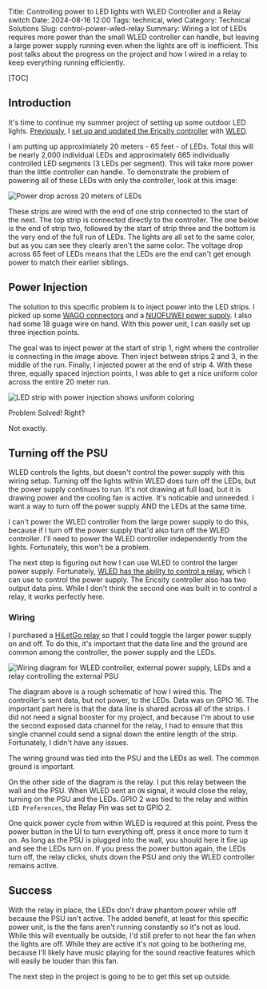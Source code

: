 Title: Controlling power to LED lights with WLED Controller and a Relay switch
Date: 2024-08-16 12:00
Tags: technical, wled
Category: Technical Solutions
Slug: control-power-wled-relay
Summary: Wiring a lot of LEDs requires more power than the small WLED controller can handle, but leaving a large power supply running even when the lights are off is inefficient. This post talks about the progress on the project and how I wired in a relay to keep everything running efficiently.

[TOC]

## Introduction

It's time to continue my summer project of setting up some outdoor LED lights. [Previously][1], I [set up and updated the Ericsity controller][ericsity] with [WLED][wled].

I am putting up approximiately 20 meters - 65 feet - of LEDs. Total this will be nearly 2,000 individual LEDs and approximately 665 individually controlled LED segments (3 LEDs per segment). This will take more power than the little controller can handle. To demonstrate the problem of powering all of these LEDs with only the controller, look at this image:

![Power drop across 20 meters of LEDs][voltagedrop]

These strips are wired with the end of one strip connected to the start of the next. The top strip is connected directly to the controller. The one below is the end of strip two, followed by the start of strip three and the bottom is the very end of the full run of LEDs. The lights are all set to the same color, but as you can see they clearly aren't the same color. The voltage drop across 65 feet of LEDs means that the LEDs are the end can't get enough power to match their earlier siblings.

## Power Injection

The solution to this specific problem is to inject power into the LED strips. I picked up some [WAGO connectors][wago] and a [NUOFUWEI power supply][psu]. I also had some 18 guage wire on hand. With this power unit, I can easily set up three injection points.

The goal was to inject power at the start of strip 1, right where the controller is connecting in the image above. Then inject between strips 2 and 3, in the middle of the run. Finally, I injected power at the end of strip 4. With these three, equally spaced injection points, I was able to get a nice uniform color across the entire 20 meter run.

![LED strip with power injection shows uniform coloring][equalvoltage]

Problem Solved! Right?

Not exactly.

## Turning off the PSU

WLED controls the lights, but doesn't control the power supply with this wiring setup. Turning off the lights within WLED does turn off the LEDs, but the power supply continues to run. It's not drawing at full load, but it is drawing power and the cooling fan is active. It's noticable and unneeded. I want a way to turn off the power supply AND the LEDs at the same time. 

I can't power the WLED controller from the large power supply to do this, because if I turn off the power supply that'd also turn off the WLED controller. I'll need to power the WLED controller independently from the lights. Fortunately, this won't be a problem. 

The next step is figuring out how I can use WLED to control the larger power supply. Fortunately, [WLED has the ability to control a relay][2], which I can use to control the power supply. The Ericsity controller also has two output data pins. While I don't think the second one was built in to control a relay, it works perfectly here. 

### Wiring

I purchased a [HiLetGo relay][3] so that I could toggle the larger power supply on and off. To do this, it's important that the data line and the ground are common among the controller, the power supply and the LEDs.

![Wiring diagram for WLED controller, external power supply, LEDs and a relay controlling the external PSU][wiring]

The diagram above is a rough schematic of how I wired this. The controller's sent data, but not power, to the LEDs. Data was on GPIO 16. The important part here is that the data line is shared across all of the strips. I did not need a signal booster for my project, and because I'm about to use the second exposed data channel for the relay, I had to ensure that this single channel could send a signal down the entire length of the strip. Fortunately, I didn't have any issues.

The wiring ground was tied into the PSU and the LEDs as well. The common ground is important.

On the other side of the diagram is the relay. I put this relay between the wall and the PSU. When WLED sent an `ON` signal, it would close the relay, turning on the PSU and the LEDs. GPIO 2 was tied to the relay and within `LED Preferences`, the Relay Pin was set to GPIO 2. 

One quick power cycle from within WLED is required at this point. Press the power button in the UI to turn everything off, press it once more to turn it on. As long as the PSU is plugged into the wall, you should here it fire up and see the LEDs turn on. If you press the power button again, the LEDs turn off, the relay clicks, shuts down the PSU and only the WLED controller remains active.

## Success

With the relay in place, the LEDs don't draw phantom power while off because the PSU isn't active. The added benefit, at least for this specific power unit, is the the fans aren't running constantly so it's not as loud. While this will eventually be outside, I'd still prefer to not hear the fan when the lights are off. While they are active it's not going to be bothering me, because I'll likely have music playing for the sound reactive features which will easily be louder than this fan.

The next step in the project is going to be to get this set up outside. 

 [wled]: https://kno.wled.ge/
 [ericsity]: https://www.amazon.com/Ericsity-Controller-Addressable-WS2812B-SK6812/dp/B0CNVXY8NX
 [1]: {filename}2024_06_20_update_wled_ericsity_0141.md
 [voltagedrop]: {attach}images/wled/voltage-drop.png
 [equalvoltage]: {attach}images/wled/equal-voltage.png
 [wago]: https://www.amazon.com/dp/B0957T1S9C
 [psu]: https://www.amazon.com/dp/B0BXTP524R
 [2]: https://kno.wled.ge/features/relay-control/
 [3]: https://capitaloneshopping.com/p/hi-letgo-5-v-1-channel-relay-mod/2RDBGLR8VL
 [wiring]: {attach}images/wled/deck-lights-wled.png
